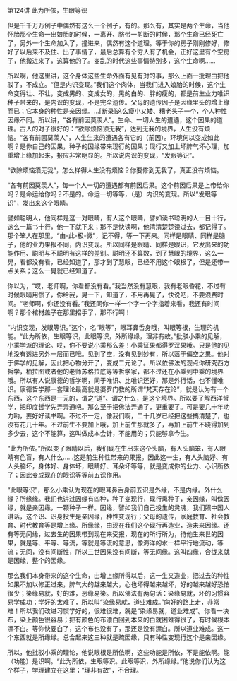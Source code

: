 第124讲 此为所依，生眼等识

但是千千万万例子中偶然有这么一个例子，有的。那么有，其实是两个生命，当他怀胎那个生命一出娘胎的时候，一离开、脐带一剪断的时候，那个生命已经死亡了，另外一个生命加入了，撞进来，偶然有这个道理。等于你的房子刚刚修好，修好了以后来不及住、出了事情了，最后总算有个穷人有了机会，正好这里有个空房子，他搬进来了，这算他的了。变乱的时代这些事情特别多，这个生命啊……

所以啊，他这里讲，这个身体这些生命外面有见有对的事，那么上面一批理由把他驳了，不成立。“但是内识变现。”我们这个肉体，当我们进入娘胎的时候，这个生命变得壮、不壮，变成男的、变成女的，黑的白的、胖的瘦的，都是前生业力唯识种子带来的，是内识的变现，不是完全遗传。父母的遗传因子是因缘里头的增上缘而已；它本身的种性是亲因缘。…[断录]这么瘦小又矮、糟老头子一个，个人种性因缘不同。所以讲，“各有前因莫羡人”。生命、一切人生的遭遇，这个因果的道理。古人的对子很好的：“欲除烦恼须无我”，达到无我的境界，人生没有烦恼。“各有前因莫羡人”，人生生来的遭遇各有它的（前因）。环境何以变成如此啊？是你自己的因果，种子的因缘带来现行的因果；现行又加上坏脾气坏心理，加重增上缘加起来，报应非常明显的。所以说内识的变现，“发眼等识”。

“欲除烦恼须无我”，怎么样得人生没有烦恼？你要修到无我了，真正没有烦恼。

“各有前因莫羡人”，每一个人一切的遭遇都有前因后果。这个前因后果是上帝给你吗？是命运给你吗？不是的。命运一切等等，（是）内识的变现。所以“发眼等识”，发出来这个眼睛。

譬如聪明人，他同样是这一对眼睛，有人这个眼睛，譬如读书聪明的人一目十行，这么一篇书十行，他一下就下来；那不是快读啊，他清清楚楚读过去，都记得了。那个笨人在那里，“由-此-极-微”，记不得，等一下再来。同样是眼睛、同样是脑子，他的业力果报不同，内识变现。所以同样是眼睛、同样是眼识，它发出来的功能作用、聪明与不聪明有这样的差别。聪明还不算数，到了慧眼的境界，这么一晃，看都没有看，已经知道了，那才到了慧眼，已经不用这个眼根了，但是还带一点关系；这么一晃就已经知道了。

你以为，“哎，老师啊，你看都没有看。”我当然没有慧眼，我有老眼昏花，不过有时候眼睛用惯了，你给我，晃一下，知道了，不用再晃了，快说吧，不要浪费时间。“老师啊，你还没有看。”我还同你一样一个字一个字指着来看，我还有时间啊？那个棺材盖子在那里招手了，那不行啊！

“内识变现，发眼等识。”这个，名“眼等”，眼耳鼻舌身哦，叫眼等根，生理的机能。“此为所依，生眼等识，此眼等识，外所缘缘，理非有故。”批驳小乘的见解，小乘学派的理论。哎，你不要说小乘那么差！小乘证果都得罗汉果哦。只是他的见地没有透进另外一层而已哦。见到了空，没有见到妙有，所以落于偏空之果。他对于佛学的见解，因此把心物分开了，变成二元论了。所以依佛法的观点你研究西方哲学，柏拉图或者他的老师苏格拉底等等哲学家，都不过还在小乘到中乘的境界哦。所以有人说康德的哲学啊，同于唯识、比唯识还好，那是外行话，也不懂唯识。康德哲学那一套理论最高就是婆罗门教的所谓“梵天存在论”，就是认为有一个东西，这个东西是一元的，谓之“道”、谓之什么，是这个境界。所以要了解西洋哲学，把印度哲学先弄弄通吧。那么至于把佛法弄通了，更重要了。可是要几十年功力哟，要好好读书啊。不过不一定，像我们啊，二十几岁已经把这些搞清楚了，也没有花几十年。不过前生不要加上哦，加上前生那就多了，再加上前生不晓得加到多少去，这个不能算，这叫做成本会计，不能用的；只能够拿今生。

“此为所依。”所以变了眼睛以后，我们现在生出来这个头脑，有人头脑笨，有人眼睛有色盲，有人什么……这是前生种性带来的果报。因此这一生，有人头脑好、有人头脑坏，身体好、身体坏，眼睛好、耳朵坏等等，就是变成你的业力、心识所依了；因此变成现在的眼识等等前五识作用。

“此眼等识”，那么小乘认为现在的眼耳鼻舌身前五识是外缘，不是内缘。外什么缘？所缘缘。我们也讲过因缘有四种，种子变现行，现行熏种子，亲因缘，叫做因缘，就是亲因缘，一颗种子一样。因缘，譬如我们自己投生的灵魂，我们照中国人讲话，这个识、识身投生是亲因缘，种性变现行；父母的遗传，家庭教育、社会教育、时代教育等是增上缘。所缘缘，由现在我们这个现行再造业，造未来因缘。还有等无间缘，过去生的因果带到现在来受报，现在的所行所为，待他生来世的因果，就是等、平等、等流，等就是等流的意思，像海洋的水一样平行地流动，等流；无间，没有间断性，所以三世因果没有间断，等无间缘。这叫四缘，合拢来就是因缘，整个的因缘。

那么我们本身带来的这个生命，由增上缘所得以后，这一生又造业，把过去的种性如果不加以修正过来，脾气大的越来越大，心也坏得越来越坏，好的越来越好恐怕很少；染缘易就，好的难，恶缘易染。所以佛法有两句话：染缘易就，坏的习惯容易学成功；学好的太难了，所以叫“染缘易就，道业难成。”向好的路上走，非常难！所以我们改进习惯学好的，很难很难，就是“染缘易就，道业难成”。你看一块布，染上颜色很容易；把有颜色的布漂白回到本来的白就困难得很了，有时候根本漂不白。等你快要白了，这个布也没有了，那还是没有漂白。所以道业难成。这一个东西就是所缘缘。总合起来这三种就是疏因缘，只有种性变现行这个是亲因缘。

所以，他批驳小乘的理论，他说眼根是所依啊，这些功能是所依，不是能依啊。能（功能）是识啊。“此为所依，生眼等识。此眼等识，外所缘缘。”他说你们认为这个样子，学理建立在这里；“理非有故”，不合理。
